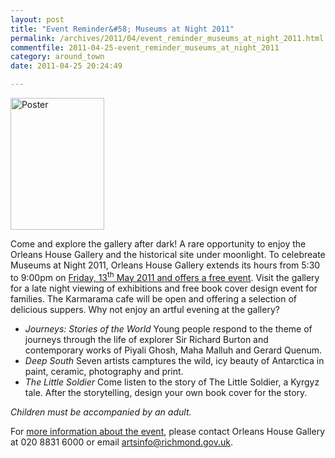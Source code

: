 ```yaml
---
layout: post
title: "Event Reminder&#58; Museums at Night 2011"
permalink: /archives/2011/04/event_reminder_museums_at_night_2011.html
commentfile: 2011-04-25-event_reminder_museums_at_night_2011
category: around_town
date: 2011-04-25 20:24:49

---
```


<a href="/assets/images/2011/PosterMuseumsAtNight_small.jpg" title="See larger version of - Poster"><img src="/assets/images/2011/PosterMuseumsAtNight_small_thumb.jpg" width="150" height="211" alt="Poster" class="photo right" /></a>

Come and explore the gallery after dark! A rare opportunity to enjoy the Orleans House Gallery and the historical site under moonlight. To celebreate Museums at Night 2011, Orleans House Gallery extends its hours from 5:30 to 9:00pm on [Friday, 13<sup>th</sup> May 2011 and offers a free event](https://stmargarets.london/event/exhibition/200705142767). Visit the gallery for a late night viewing of exhibitions and free book cover design event for families. The Karmarama cafe will be open and offering a selection of delicious suppers. Why not enjoy an artful evening at the gallery?

-   *Journeys: Stories of the World* Young people respond to the theme of journeys through the life of explorer Sir Richard Burton and contemporary works of Piyali Ghosh, Maha Malluh and Gerard Quenum.
-   *Deep South* Seven artists camptures the wild, icy beauty of Antarctica in paint, ceramic, photography and print.
-   *The Little Soldier* Come listen to the story of The Little Soldier, a Kyrgyz tale. After the storytelling, design your own book cover for the story.

*Children must be accompanied by an adult.*

For [more information about the event](http://www.richmond.gov.uk/home/leisure_and_culture/arts/museums_at_night.htm), please contact Orleans House Gallery at 020 8831 6000 or email <artsinfo@richmond.gov.uk>.
